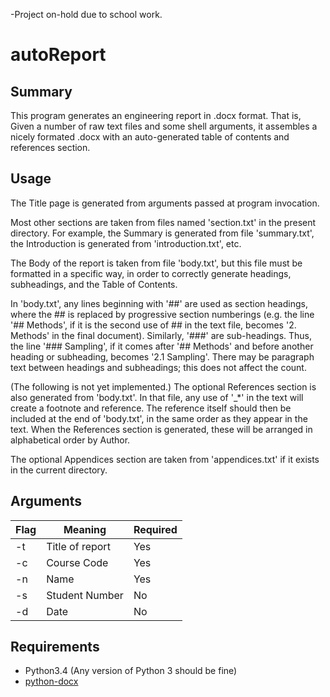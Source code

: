 -Project on-hold due to school work.

# autoReport
## Summary
This program generates an engineering report in .docx format. That is, 
Given a number of raw text files and some shell arguments, it assembles
a nicely formated .docx with an auto-generated table of contents and 
references section.


## Usage
The Title page is generated from arguments passed at program invocation.

Most other sections are taken from files named 'section.txt' in the present
directory. For example, the Summary is generated from file 'summary.txt', 
the Introduction is generated from 'introduction.txt', etc.

The Body of the report is taken from file 'body.txt', but this file
must be formatted in a specific way, in order to correctly generate headings,
subheadings, and the Table of Contents.

In 'body.txt', any lines beginning with '##' are used as section headings,
where the ## is replaced by progressive section numberings (e.g. the line
'## Methods', if it is the second use of ## in the text file, becomes 
'2. Methods' in the final document). Similarly, '###' are sub-headings. Thus,
the line '### Sampling', if it comes after '## Methods' and before another
heading or subheading, becomes '2.1 Sampling'. There may be paragraph text
between headings and subheadings; this does not affect the count.

(The following is not yet implemented.)
The optional References section is also generated from 'body.txt'. In that file,
any use of '_*' in the text will create a footnote and reference. The reference
itself should then be included at the end of 'body.txt', in the same order as
they appear in the text. When the References section is generated, these will
be arranged in alphabetical order by Author.

The optional Appendices section are taken from 'appendices.txt' if it
exists in the current directory.


## Arguments

| Flag |     Meaning     | Required |
|------|-----------------|----------|
|  -t  | Title of report |    Yes   |
|  -c  |   Course Code   |    Yes   |
|  -n  |      Name       |    Yes   |
|  -s  | Student Number  |    No    |  Default is blank.
|  -d  |      Date       |    No    |  Default is today's date.

## Requirements

- Python3.4 (Any version of Python 3 should be fine)
- [python-docx](https://github.com/python-openxml/python-docx)

